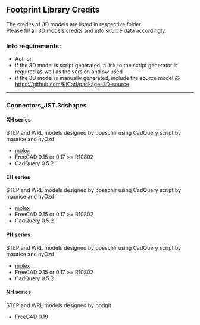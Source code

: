 ## Footprint Library Credits

The credits of 3D models are listed in respective folder.  
Please fill all 3D models credits and info source data accordingly.  

### Info requirements:
- Author
- if the 3D model is script generated, a link to the script generator is required as well as the version and sw used
- if the 3D model is manually generated, include the source model @ https://github.com/KiCad/packages3D-source

<hr>  

### Connectors_JST.3dshapes

#### XH series

STEP and WRL models designed by poeschlr using CadQuery script by maurice and hyOzd
- [molex](https://github.com/easyw/kicad-3d-models-in-freecad/tree/master/cadquery/FCAD_script_generator/jst)
- FreeCAD 0.15 or 0.17 >= R10802
- CadQuery 0.5.2

#### EH series

STEP and WRL models designed by poeschlr using CadQuery script by maurice and hyOzd
- [molex](https://github.com/easyw/kicad-3d-models-in-freecad/tree/master/cadquery/FCAD_script_generator/jst)
- FreeCAD 0.15 or 0.17 >= R10802
- CadQuery 0.5.2

#### PH series

STEP and WRL models designed by poeschlr using CadQuery script by maurice and hyOzd
- [molex](https://github.com/easyw/kicad-3d-models-in-freecad/tree/master/cadquery/FCAD_script_generator/jst)
- FreeCAD 0.15 or 0.17 >= R10802
- CadQuery 0.5.2

#### NH series

STEP and WRL models designed by bodgit
- FreeCAD 0.19
